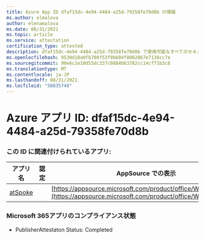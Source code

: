 ```yaml
---
title: Azure App ID dfaf15dc-4e94-4484-a25d-79358fe70d8b の情報
ms.author: elmalova
author: elenamalova
ms.date: 08/31/2021
ms.topic: article
ms.service: attestation
certification_type: attested
description: dfaf15dc-4e94-4484-a25d-79358fe70d8b で使用可能なすべてのセキュリティおよびコンプライアンス情報。
ms.openlocfilehash: 9530d18a0fb708f53f9b604f8002867e7138cc7e
ms.sourcegitcommit: 90e6c1e10d55dc337c0884b63782cc14cf71b3c8
ms.translationtype: MT
ms.contentlocale: ja-JP
ms.lasthandoff: 08/31/2021
ms.locfileid: "58835748"
---
```

# <a name="azure-app-id-dfaf15dc-4e94-4484-a25d-79358fe70d8b"></a>Azure アプリ ID: dfaf15dc-4e94-4484-a25d-79358fe70d8b


### <a name="apps-associated-with-this-id"></a>この ID に関連付けられているアプリ:
| **アプリ名** | **認定** | **AppSource での表示** |
|--------------|---------------|-----------------------|
| [atSpoke](https://docs.microsoft.com/microsoft-365-app-certification/forward/WA200001454) |  | [https://appsource.microsoft.com/product/office/WA200001454](https://appsource.microsoft.com/product/office/WA200001454) |

### <a name="microsoft-365-app-compliance-status"></a>Microsoft 365アプリのコンプライアンス状態
- PublisherAttestaton Status: Completed
